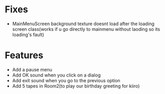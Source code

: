 # Fixes
- MainMenuScreen background texture doesnt load after the loading screen class(works if u go directly to mainmenu without laoding so its loading's fault)

# Features
- Add a pause menu
- Add OK sound when you click on a dialog
- Add exit sound when you go to the previous option
- Add 5 tapes in Room2(to play our birthday greeting for kiiro)
